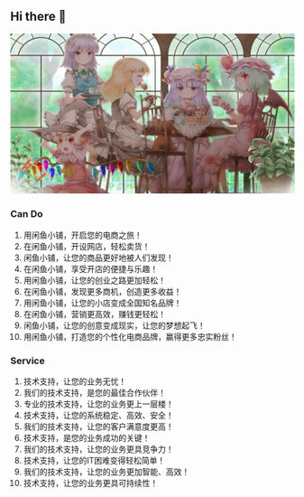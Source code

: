 ## Hi there 👋




![](https://raw.githubusercontent.com/goofish-shop/.github/main/profile/go-fish.png)


### Can Do 
1. 用闲鱼小铺，开启您的电商之旅！
2. 在闲鱼小铺，开设网店，轻松卖货！
3. 闲鱼小铺，让您的商品更好地被人们发现！
4. 在闲鱼小铺，享受开店的便捷与乐趣！
5. 用闲鱼小铺，让您的创业之路更加轻松！
6. 在闲鱼小铺，发现更多商机，创造更多收益！
7. 用闲鱼小铺，让您的小店变成全国知名品牌！
8. 在闲鱼小铺，营销更高效，赚钱更轻松！
9. 闲鱼小铺，让您的创意变成现实，让您的梦想起飞！
10. 用闲鱼小铺，打造您的个性化电商品牌，赢得更多忠实粉丝！


### Service

1. 技术支持，让您的业务无忧！
2. 我们的技术支持，是您的最佳合作伙伴！
3. 专业的技术支持，让您的业务更上一层楼！
4. 技术支持，让您的系统稳定、高效、安全！
5. 我们的技术支持，让您的客户满意度更高！
6. 技术支持，是您的业务成功的关键！
7. 我们的技术支持，让您的业务更具竞争力！
8. 技术支持，让您的IT困难变得轻松简单！
9. 我们的技术支持，让您的业务更加智能、高效！
10. 技术支持，让您的业务更具可持续性！
